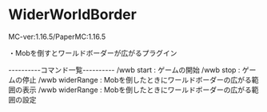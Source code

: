 # WiderWorldBorder
MC-ver:1.16.5/PaperMC:1.16.5

・Mobを倒すとワールドボーダーが広がるプラグイン

----------コマンド一覧----------
/wwb start : ゲームの開始
/wwb stop : ゲームの停止
/wwb widerRange : Mobを倒したときにワールドボーダーの広がる範囲の表示
/wwb widerRange <Number> : Mobを倒したときにワールドボーダーの広がる範囲の設定
